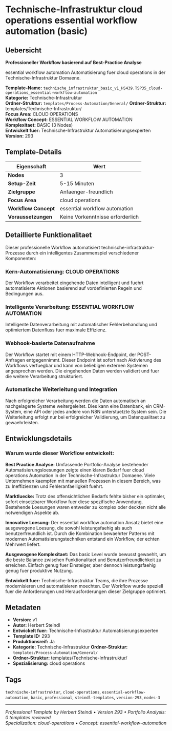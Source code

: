 # Technische-Infrastruktur cloud operations essential workflow automation (basic)

## Uebersicht

**Professioneller Workflow basierend auf Best-Practice Analyse**

essential workflow automation Automatisierung fuer cloud operations in der Technische-Infrastruktur Domaene.

**Template-Name:** `technische_infrastruktur_basic_v1_HS439.TSP35_cloud-operations_essential-workflow-automation`  
**Kategorie:** Technische-Infrastruktur  
**Ordner-Struktur:** `templates/Process-Automation/General/`
**Ordner-Struktur:** templates/Technische-Infrastruktur/  
**Focus Area:** CLOUD OPERATIONS  
**Workflow Concept:** ESSENTIAL WORKFLOW AUTOMATION  
**Komplexitaet:** BASIC (3 Nodes)  
**Entwickelt fuer:** Technische-Infrastruktur Automatisierungsexperten  
**Version:** 293

## Template-Details

| **Eigenschaft** | **Wert** |
|------------------|----------|
| **Nodes** | 3 |
| **Setup-Zeit** | 5-15 Minuten |
| **Zielgruppe** | Anfaenger-freundlich |
| **Focus Area** | cloud operations |
| **Workflow Concept** | essential workflow automation |
| **Voraussetzungen** | Keine Vorkenntnisse erforderlich |

## Detaillierte Funktionalitaet

Dieser professionelle Workflow automatisiert technische-infrastruktur-Prozesse durch ein intelligentes Zusammenspiel verschiedener Komponenten:

### Kern-Automatisierung: CLOUD OPERATIONS
Der Workflow verarbeitet eingehende Daten intelligent und fuehrt automatisierte Aktionen basierend auf vordefinierten Regeln und Bedingungen aus.

### Intelligente Verarbeitung: ESSENTIAL WORKFLOW AUTOMATION
Intelligente Datenverarbeitung mit automatischer Fehlerbehandlung und optimiertem Datenfluss fuer maximale Effizienz.

### Webhook-basierte Datenaufnahme
Der Workflow startet mit einem HTTP-Webhook-Endpoint, der POST-Anfragen entgegennimmt. Dieser Endpoint ist sofort nach Aktivierung des Workflows verfuegbar und kann von beliebigen externen Systemen angesprochen werden. Die eingehenden Daten werden validiert und fuer die weitere Verarbeitung strukturiert.

### Automatische Weiterleitung und Integration
Nach erfolgreicher Verarbeitung werden die Daten automatisch an nachgelagerte Systeme weitergeleitet. Dies kann eine Datenbank, ein CRM-System, eine API oder jedes andere von N8N unterstuetzte System sein. Die Weiterleitung erfolgt nur bei erfolgreicher Validierung, um Datenqualitaet zu gewaehrleisten.





## Entwicklungsdetails

### Warum wurde dieser Workflow entwickelt:

**Best Practice Analyse:** Umfassende Portfolio-Analyse bestehender Automatisierungsloesungen zeigte einen klaren Bedarf fuer cloud operations Automation in der Technische-Infrastruktur Domaene. Viele Unternehmen kaempfen mit manuellen Prozessen in diesem Bereich, was zu Ineffizienzen und Fehleranfaelligkeit fuehrt.

**Marktluecke:** Trotz des offensichtlichen Bedarfs fehlte bisher ein optimaler, sofort einsetzbarer Workflow fuer diese spezifische Anwendung. Bestehende Loesungen waren entweder zu komplex oder deckten nicht alle notwendigen Aspekte ab.

**Innovative Loesung:** Der essential workflow automation Ansatz bietet eine ausgewogene Loesung, die sowohl leistungsfaehig als auch benutzerfreundlich ist. Durch die Kombination bewaehrter Patterns mit modernen Automatisierungstechniken entstand ein Workflow, der echten Mehrwert liefert.

**Ausgewogene Komplexitaet:** Das basic Level wurde bewusst gewaehlt, um die beste Balance zwischen Funktionalitaet und Benutzerfreundlichkeit zu erreichen. Einfach genug fuer Einsteiger, aber dennoch leistungsfaehig genug fuer produktive Nutzung.

**Entwickelt fuer:** Technische-Infrastruktur Teams, die ihre Prozesse modernisieren und automatisieren moechten. Der Workflow wurde speziell fuer die Anforderungen und Herausforderungen dieser Zielgruppe optimiert.

## Metadaten

- **Version:** v1
- **Autor:** Herbert Steindl
- **Entwickelt fuer:** Technische-Infrastruktur Automatisierungsexperten
- **Template ID:** 293
- **Produktionsreif:** Ja
- **Kategorie:** Technische-Infrastruktur
**Ordner-Struktur:** `templates/Process-Automation/General/`
- **Ordner-Struktur:** templates/Technische-Infrastruktur/
- **Spezialisierung:** cloud operations

## Tags

`technische-infrastruktur`, `cloud-operations`, `essential-workflow-automation`, `basic`, `professional`, `steindl-templates`, `version-293`, `nodes-3`

---

*Professional Template by Herbert Steindl • Version 293 • Portfolio Analysis: 0 templates reviewed*  
*Specialization: cloud-operations • Concept: essential-workflow-automation*